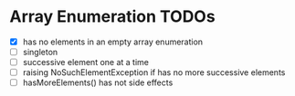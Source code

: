 # Array Enumeration TODOs


- [x] has no elements in an empty array enumeration
- [ ] singleton
- [ ] successive element one at a time
- [ ] raising NoSuchElementException if has no more successive elements
- [ ] hasMoreElements() has not side effects 
